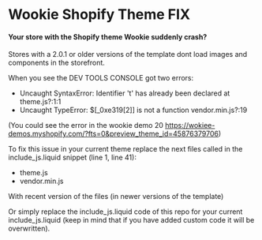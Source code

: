 # Wookie Shopify Theme FIX

#### Your store with the Shopify theme Wookie suddenly crash?

Stores with a 2.0.1 or older versions of the template dont load images and components in the storefront.

When you see the DEV TOOLS CONSOLE got two errors:

- Uncaught SyntaxError: Identifier 't' has already been declared
    at theme.js?:1:1
- Uncaught TypeError: $[_0xe319[2]] is not a function vendor.min.js?:19 

(You could see the error in the wookie demo 20 https://wokiee-demos.myshopify.com/?fts=0&preview_theme_id=45876379706)


To fix this issue in your current theme replace the next files called in the include_js.liquid snippet (line 1, line 41):
- theme.js
- vendor.min.js

With recent version of the files (in newer versions of the template)


Or simply replace the include_js.liquid code of this repo for your current include_js.liquid (keep in mind that if you have added custom code it will be overwritten).